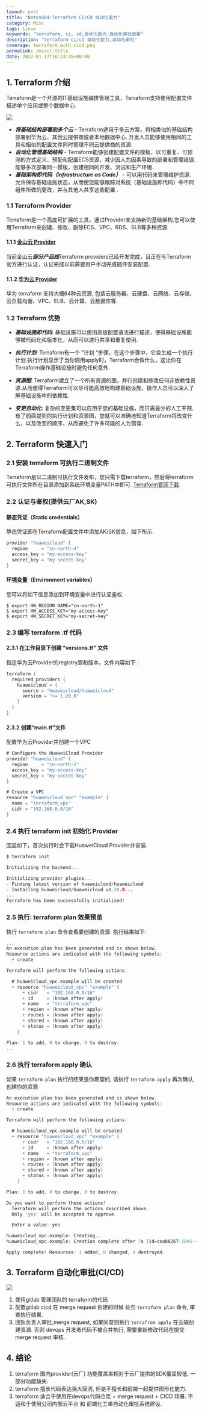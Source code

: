 ```yaml
---
layout: post
title: "Notes004:Terraform CI/CD 自动化能力"
category: Misc
tags: Linux
keywords: "terraform, ci, cd,自动化能力,自动化审批部署"
description: "terraform ci/cd 自动化能力,自动化审批"
coverage: terraform_with_cicd.png
permalink: /misc/:title
date: 2022-01-17T16:23:45+08:00
---
```


## 1. Terraform 介绍

Terraform是一个开源的IT基础设施编排管理工具，Terraform支持使用配置文件描述单个应用或整个数据中心.

![](/assets/image/terraform-process-flow-chart.jpg)

- ***将基础结构部署到多个云*** - Terraform适用于多云方案，将相类似的基础结构部署到华为云、其他云提供商或者本地数据中心. 开发人员能够使用相同的工具和相似的配置文件同时管理不同云提供商的资源.
- ***自动化管理基础结构*** - Terraform能够创建配置文件的模板，以可重复、可预测的方式定义、预配和配置ECS资源，减少因人为因素导致的部署和管理错误.能够多次部署同一模板，创建相同的开发、测试和生产环境.
- ***基础架构即代码（Infrastructure as Code）*** - 可以用代码来管理维护资源.允许保存基础设施状态，从而使您能够跟踪对系统（基础设施即代码）中不同组件所做的更改，并与其他人共享这些配置 .

### 1.1 Terraform Provider

Terraform是一个高度可扩展的工具，通过Provider来支持新的基础架构.您可以使用Terraform来创建、修改、删除ECS、VPC、RDS、SLB等多种资源.

#### 1.1.1 [金山云 Provider](https://docs.ksyun.com/documents/27646)

当前金山云***部分产品线***Terraform providers已经开发完成，且正在与Terraform官方进行认证，认证完成以前需要用户手动完成插件安装配置.

#### 1.1.2 [华为云 Provider](https://registry.terraform.io/providers/huaweicloud/huaweicloud/latest/docs)

华为 terraform 支持大概64种云资源, 包括云服务器、云硬盘、云网络、云存储、云负载均衡、VPC、ELB、云计算、云数据库等.

### 1.2 Terraform 优势

- ***基础设施即代码***:
  基础设施可以使用高级配置语法进行描述，使得基础设施能够被代码化和版本化，从而可以进行共享和重复使用.

- ***执行计划***:
  Terraform有一个 "计划 "步骤，在这个步骤中，它会生成一个执行计划.执行计划显示了当你调用apply时，Terraform会做什么，这让你在Terraform操作基础设施时避免任何意外.

- ***资源图***:
  Terraform建立了一个所有资源的图，并行创建和修改任何非依赖性资源.从而使得Terraform可以尽可能高效地构建基础设施，操作人员可以深入了解基础设施中的依赖性.

- ***变更自动化***:
  复杂的变更集可以应用于您的基础设施，而只需最少的人工干预.有了前面提到的执行计划和资源图，您就可以准确地知道Terraform将改变什么，以及改变的顺序，从而避免了许多可能的人为错误.

## 2. Terraform 快速入门

### 2.1 安装 terraform 可执行二进制文件

Terraform是以二进制可执行文件发布，您只需下载terraform，然后将terraform可执行文件所在目录添加到系统环境变量PATH中即可. [Terraform官网下载](https://www.terraform.io/downloads.html).

### 2.2 认证与鉴权(提供云厂AK,SK)

#### 静态凭证（Static credentials）

静态凭证即在Terraform配置文件中添加AK/SK信息，如下所示.

```go
provider "huaweicloud" {
  region     = "cn-north-4"
  access_key = "my-access-key"
  secret_key = "my-secret-key"
}
```

#### 环境变量（Environment variables）

您可以将如下信息添加到环境变量中进行认证鉴权.

```shell
$ export HW_REGION_NAME="cn-north-1"
$ export HW_ACCESS_KEY="my-access-key"
$ export HW_SECRET_KEY="my-secret-key"
```

### 2.3 编写 terraform .tf 代码

#### 2.3.1 在工作目录下创建 "versions.tf" 文件

指定华为云Provider的registry源和版本，文件内容如下：

```go
terraform {
  required_providers {
    huaweicloud = {
      source = "huaweicloud/huaweicloud"
      version = ">= 1.20.0"
    }
  }
}
```

#### 2.3.2 创建“main.tf”文件

配置华为云Provider并创建一个VPC

```go
# Configure the HuaweiCloud Provider
provider "huaweicloud" {
  region     = "cn-north-1"
  access_key = "my-access-key"
  secret_key = "my-secret-key"
}

# Create a VPC
resource "huaweicloud_vpc" "example" {
  name = "terraform_vpc"
  cidr = "192.168.0.0/16"
}
```

### 2.4 执行 terraform init 初始化 Provider

回显如下，首次执行时会下载HuaweiCloud Provider并安装.

```go
$ terraform init

Initializing the backend...

Initializing provider plugins...
- Finding latest version of huaweicloud/huaweicloud
- Installing huaweicloud/huaweicloud v1.20.0...
...
Terraform has been successfully initialized!

```

### 2.5 执行: terraform plan 效果预览

执行 `terraform plan` 命令查看要创建的资源. 执行结果如下:

```go
...
An execution plan has been generated and is shown below.
Resource actions are indicated with the following symbols:
  + create

Terraform will perform the following actions:

  # huaweicloud_vpc.example will be created
  + resource "huaweicloud_vpc" "example" {
      + cidr   = "192.168.0.0/16"
      + id     = (known after apply)
      + name   = "terraform_vpc"
      + region = (known after apply)
      + routes = (known after apply)
      + shared = (known after apply)
      + status = (known after apply)
    }

Plan: 1 to add, 0 to change, 0 to destroy.
...

```

### 2.6 执行 terraform apply 确认

如果 `terraform plan` 执行的结果是你期望的, 请执行 `terraform apply` 再次确认,创建你的资源

```go
An execution plan has been generated and is shown below.
Resource actions are indicated with the following symbols:
  + create

Terraform will perform the following actions:

  # huaweicloud_vpc.example will be created
  + resource "huaweicloud_vpc" "example" {
      + cidr   = "192.168.0.0/16"
      + id     = (known after apply)
      + name   = "terraform_vpc"
      + region = (known after apply)
      + routes = (known after apply)
      + shared = (known after apply)
      + status = (known after apply)
    }

Plan: 1 to add, 0 to change, 0 to destroy.

Do you want to perform these actions?
  Terraform will perform the actions described above.
  Only 'yes' will be accepted to approve.

  Enter a value: yes

huaweicloud_vpc.example: Creating...
huaweicloud_vpc.example: Creation complete after 7s [id=ceab8267-38e5-4a4c-8065-12967ad9eb31]

Apply complete! Resources: 1 added, 0 changed, 0 destroyed.

``` 

## 3. Terraform 自动化审批(CI/CD)

![](/assets/image/terraform_with_cicd.png)

1. 使用gitlab 管理团队的 terraform的代码
2. 配置gitlab cicd 在 merge request 创建的时候 处罚 `terraform plan` 命令, 审查执行结果.
3. 团队负责人审批,merge request, 如果同意则执行 `terrafrom apply` 在云端创建资源. 否则 devops 开发者代码不被合并执行, 需要重新修改代码在提交merge request 审核.

## 4. 结论

1. terraform 国内provider(云厂) 功能覆盖率相对于云厂提供的SDK覆盖较低, 一部分功能缺失.
2. terraform 擅长代码表达强大简洁, 但是不擅长和前端一起提供图形化能力.
3. terraform 适合于使用在devops代码仓库 + merge request + CICD 场景. 不适和于使用公司内部云平台 和 前端化工单自动化审批系统建设.